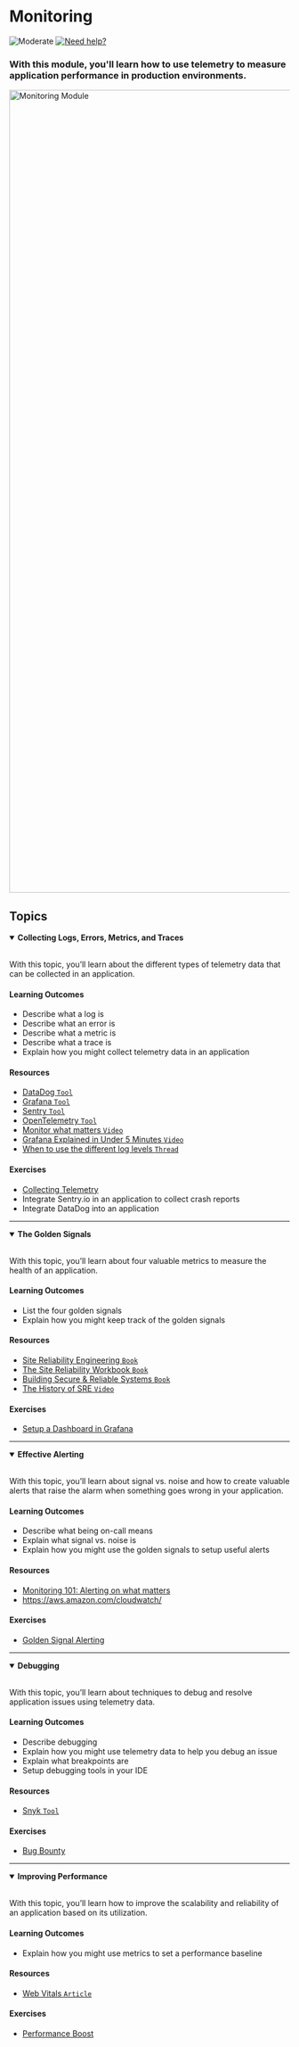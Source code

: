 # Monitoring

![Moderate](https://img.shields.io/badge/Difficulty-■%20Moderate-blue?style=flat-square&labelColor=000)
<a href="https://discord.gg/bDVYvG3Czd">![Need help?](https://img.shields.io/badge/Need%20help%3F%20-blue.svg?style=flat-square&logo=discord&logoWidth=15&labelColor=000&color=4d51cc)</a>

### With this module, you'll learn how to use telemetry to measure application performance in production environments.

<img width="1440" alt="Monitoring Module" src="https://user-images.githubusercontent.com/894178/138357785-5c440e7b-6cf5-4886-ad7c-7ab517fb7c58.png">


## Topics

<details open>
   <summary><b>Collecting Logs, Errors, Metrics, and Traces</b></summary><br/>

   With this topic, you’ll learn about the different types of telemetry data that can be collected in an application.
   
   #### Learning Outcomes
   * Describe what a log is
   * Describe what an error is
   * Describe what a metric is
   * Describe what a trace is
   * Explain how you might collect telemetry data in an application

   #### Resources
   * [DataDog `Tool`](https://datadoghq.com/)
   * [Grafana `Tool`](https://grafana.com/)
   * [Sentry `Tool`](https://sentry.io/)
   * [OpenTelemetry `Tool`](https://opentelemetry.io/)
   * [Monitor what matters `Video`](https://www.youtube.com/watch?v=EnvKjTw-xTo)
   * [Grafana Explained in Under 5 Minutes `Video`](https://www.youtube.com/watch?v=lILY8eSspEo)
   * [When to use the different log levels `Thread`](https://stackoverflow.com/questions/2031163/when-to-use-the-different-log-levels/64806781#64806781)

   #### Exercises
   * [Collecting Telemetry](../exercises/monitoring/collecting-telemetry.md)
   * Integrate Sentry.io in an application to collect crash reports
   * Integrate DataDog into an application
</details>

----

<details open>
   <summary><b>The Golden Signals</b></summary><br/>

   With this topic, you’ll learn about four valuable metrics to measure the health of an application.
   
   #### Learning Outcomes
   * List the four golden signals
   * Explain how you might keep track of the golden signals

   #### Resources
   * [Site Reliability Engineering `Book`](https://sre.google/sre-book/table-of-contents/)
   * [The Site Reliability Workbook `Book`](https://sre.google/workbook/table-of-contents/)
   * [Building Secure & Reliable Systems `Book`](https://static.googleusercontent.com/media/sre.google/en//static/pdf/building_secure_and_reliable_systems.pdf)
   * [The History of SRE `Video`](https://www.youtube.com/watch?v=1NF6N2RwVoc)

   #### Exercises
   * [Setup a Dashboard in Grafana](../exercises/monitoring/setup-a-dashboard-in-grafana.md)
</details>

----

<details open>
   <summary><b>Effective Alerting</b></summary><br/>

   With this topic, you’ll learn about signal vs. noise and how to create valuable alerts that raise the alarm when something goes wrong in your application.
   
   #### Learning Outcomes
   * Describe what being on-call means
   * Explain what signal vs. noise is
   * Explain how you might use the golden signals to setup useful alerts

   #### Resources
   * [Monitoring 101: Alerting on what matters](https://www.datadoghq.com/blog/monitoring-101-alerting/)
   * https://aws.amazon.com/cloudwatch/
   
   #### Exercises
   * [Golden Signal Alerting](../exercises/monitoring/golden-signal-alerting.md)
</details>

----

<details open>
   <summary><b>Debugging</b></summary><br/>

   With this topic, you’ll learn about techniques to debug and resolve application issues using telemetry data.
   
   #### Learning Outcomes
   * Describe debugging
   * Explain how you might use telemetry data to help you debug an issue
   * Explain what breakpoints are
   * Setup debugging tools in your IDE

   #### Resources
   * [Snyk `Tool`](https://snyk.io/)

   #### Exercises
   * [Bug Bounty](../exercises/monitoring/bug-bounty.md)
</details>

----

<details open>
   <summary><b>Improving Performance</b></summary><br/>

   With this topic, you’ll learn how to improve the scalability and reliability of an application based on its utilization.
   
   #### Learning Outcomes
   * Explain how you might use metrics to set a performance baseline

   #### Resources
   * [Web Vitals `Article`](https://web.dev/vitals/)

   #### Exercises
   * [Performance Boost](../exercises/monitoring/performance-boost.md)
</details>
